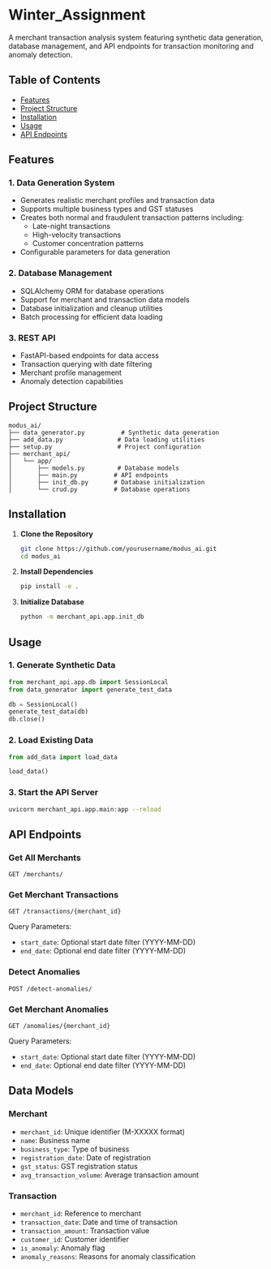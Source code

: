 # Winter_Assignment

A merchant transaction analysis system featuring synthetic data generation, database management, and API endpoints for transaction monitoring and anomaly detection.

## Table of Contents
- [Features](#features)
- [Project Structure](#project-structure)
- [Installation](#installation)
- [Usage](#usage)
- [API Endpoints](#api-endpoints)

## Features

### 1. Data Generation System
- Generates realistic merchant profiles and transaction data
- Supports multiple business types and GST statuses
- Creates both normal and fraudulent transaction patterns including:
  - Late-night transactions
  - High-velocity transactions
  - Customer concentration patterns
- Configurable parameters for data generation

### 2. Database Management
- SQLAlchemy ORM for database operations
- Support for merchant and transaction data models
- Database initialization and cleanup utilities
- Batch processing for efficient data loading

### 3. REST API
- FastAPI-based endpoints for data access
- Transaction querying with date filtering
- Merchant profile management
- Anomaly detection capabilities

## Project Structure
```
modus_ai/
├── data_generator.py          # Synthetic data generation
├── add_data.py               # Data loading utilities
├── setup.py                  # Project configuration
├── merchant_api/
│   └── app/
│       ├── models.py         # Database models
│       ├── main.py          # API endpoints
│       ├── init_db.py       # Database initialization
│       └── crud.py          # Database operations
```

## Installation

1. **Clone the Repository**
   ```bash
   git clone https://github.com/yourusername/modus_ai.git
   cd modus_ai
   ```

2. **Install Dependencies**
   ```bash
   pip install -e .
   ```

3. **Initialize Database**
   ```bash
   python -m merchant_api.app.init_db
   ```

## Usage

### 1. Generate Synthetic Data
```python
from merchant_api.app.db import SessionLocal
from data_generator import generate_test_data

db = SessionLocal()
generate_test_data(db)
db.close()
```

### 2. Load Existing Data
```python
from add_data import load_data

load_data()
```

### 3. Start the API Server
```bash
uvicorn merchant_api.app.main:app --reload
```

## API Endpoints

### Get All Merchants
```http
GET /merchants/
```

### Get Merchant Transactions
```http
GET /transactions/{merchant_id}
```
Query Parameters:
- `start_date`: Optional start date filter (YYYY-MM-DD)
- `end_date`: Optional end date filter (YYYY-MM-DD)

### Detect Anomalies
```http
POST /detect-anomalies/
```

### Get Merchant Anomalies
```http
GET /anomalies/{merchant_id}
```
Query Parameters:
- `start_date`: Optional start date filter (YYYY-MM-DD)
- `end_date`: Optional end date filter (YYYY-MM-DD)

## Data Models

### Merchant
- `merchant_id`: Unique identifier (M-XXXXX format)
- `name`: Business name
- `business_type`: Type of business
- `registration_date`: Date of registration
- `gst_status`: GST registration status
- `avg_transaction_volume`: Average transaction amount

### Transaction
- `merchant_id`: Reference to merchant
- `transaction_date`: Date and time of transaction
- `transaction_amount`: Transaction value
- `customer_id`: Customer identifier
- `is_anomaly`: Anomaly flag
- `anomaly_reasons`: Reasons for anomaly classification
